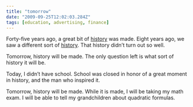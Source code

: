 ```yaml
---
title: "tomorrow"
date: "2009-09-25T12:02:03.284Z"
tags: [education, advertising, finance]
---
```


<p>Forty-five years ago, a great bit of <a href="http://en.wikipedia.org/wiki/I_Have_a_Dream">history</a> was made. Eight years ago, we saw a different sort of <a href="http://en.wikipedia.org/wiki/George_W._Bush">history</a>. That history didn&#x2019;t turn out so&#xA0;well.</p>
<p>Tomorrow, history will be made. The only question left is what sort of history it will&#xA0;be.</p>
<p>Today, I didn&#x2019;t have school. School was closed in honor of a great moment in history, and the man who inspired&#xA0;it.</p>
<p>Tomorrow, history will be made. While it is made, I will be taking my math exam. I will be able to tell my grandchildren about quadratic&#xA0;formulas.</p>
